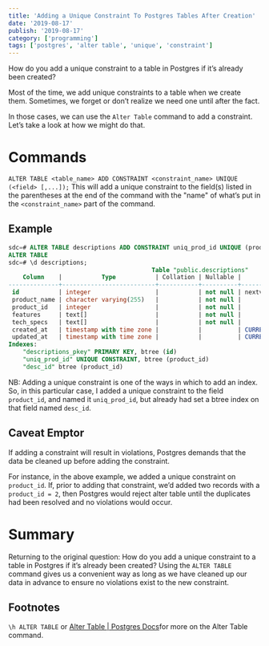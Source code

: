 ```yaml
---
title: 'Adding a Unique Constraint To Postgres Tables After Creation'
date: '2019-08-17'
publish: '2019-08-17'
category: ['programming']
tags: ['postgres', 'alter table', 'unique', 'constraint']
---
```


How do you add a unique constraint to a table in Postgres if it’s already been created?

Most of the time, we add unique constraints to a table when we create them. Sometimes, we forget or don’t realize we need one until after the fact.

In those cases, we can use the `Alter Table` command to add a constraint. Let’s take a look at how we might do that.

# Commands

`ALTER TABLE <table_name> ADD CONSTRAINT <constraint_name> UNIQUE (<field> [,...]);`
This will add a unique constraint to the field(s) listed in the parentheses at the end of the command with the "name" of what’s put in the `<constraint_name>` part of the command.

## Example

```sql
sdc=# ALTER TABLE descriptions ADD CONSTRAINT uniq_prod_id UNIQUE (product_id);
ALTER TABLE
sdc=# \d descriptions;
                                        Table "public.descriptions"
    Column    |           Type           | Collation | Nullable |                 Default
--------------+--------------------------+-----------+----------+------------------------------------------
 id           | integer                  |           | not null | nextval('descriptions_id_seq'::regclass)
 product_name | character varying(255)   |           | not null |
 product_id   | integer                  |           | not null |
 features     | text[]                   |           | not null |
 tech_specs   | text[]                   |           | not null |
 created_at   | timestamp with time zone |           |          | CURRENT_TIMESTAMP
 updated_at   | timestamp with time zone |           |          | CURRENT_TIMESTAMP
Indexes:
    "descriptions_pkey" PRIMARY KEY, btree (id)
    "uniq_prod_id" UNIQUE CONSTRAINT, btree (product_id)
    "desc_id" btree (product_id)
```

NB: Adding a unique constraint is one of the ways in which to add an index. So, in this particular case, I added a unique constraint to the field `product_id`, and named it `uniq_prod_id`, but already had set a btree index on that field named `desc_id`.

## Caveat Emptor

If adding a constraint will result in violations, Postgres demands that the data be cleaned up before adding the constraint.

For instance, in the above example, we added a unique constraint on `product_id`. If, prior to adding that constraint, we’d added two records with a `product_id = 2`, then Postgres would reject alter table until the duplicates had been resolved and no violations would occur.

# Summary

Returning to the original question: How do you add a unique constraint to a table in Postgres if it’s already been created? Using the `ALTER TABLE` command gives us a convenient way as long as we have cleaned up our data in advance to ensure no violations exist to the new constraint.

## Footnotes

`\h ALTER TABLE` or [Alter Table | Postgres Docs](http://www.postgresql.org/docs/current/static/ddl-alter.html#AEN2303)for more on the Alter Table command.
